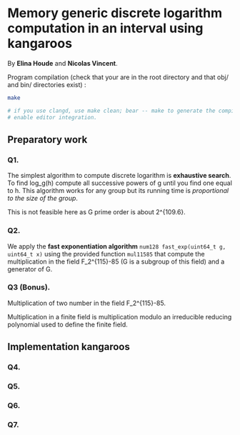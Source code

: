 # Memory generic discrete logarithm computation in an interval using kangaroos

By **Elina Houde** and **Nicolas Vincent**.

Program compilation (check that your are in the root directory and that obj/ and bin/ directories exist) :
```bash
make

# if you use clangd, use make clean; bear -- make to generate the compile_commands.json file and
# enable editor integration.
```

## Preparatory work

### Q1.
The simplest algorithm to compute discrete logarithm is **exhaustive search**. To find log_g(h) compute all successive powers of g until you find one equal to h. This algorithm works for any group but its running time is *proportional to the size of the group*.

This is not feasible here as G prime order is about 2^{109.6}.

### Q2.
We apply the **fast exponentiation algorithm** `num128 fast_exp(uint64_t g, uint64_t x)` using the provided function `mul11585` that compute the multiplication in the field F_2^{115}-85 (G is a subgroup of this field) and a generator of G.


### Q3 (Bonus).
Multiplication of two number in the field F_2^{115}-85.

Multiplication in a finite field is multiplication modulo an irreducible reducing polynomial used to define the finite field.

## Implementation kangaroos

### Q4.


### Q5.


### Q6.



### Q7.


